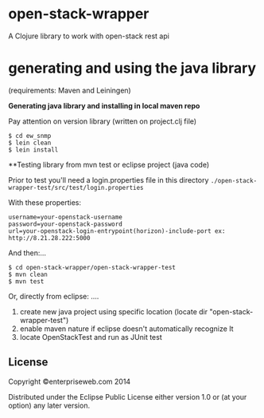 # open-stack-wrapper

A Clojure library to work with open-stack rest api



# generating and using the java library
(requirements: Maven and Leiningen)

**Generating java library and installing in local maven repo**

Pay attention on version library (written on project.clj file)

```
$ cd ew_snmp
$ lein clean
$ lein install
```

**Testing library from mvn test or eclipse project (java code)

Prior to test you'll need a login.properties file in this directory `./open-stack-wrapper-test/src/test/login.properties`

With these properties:
```
username=your-openstack-username
password=your-openstack-password
url=your-openstack-login-entrypoint(horizon)-include-port ex: http://8.21.28.222:5000

```


And then:...

```
$ cd open-stack-wrapper/open-stack-wrapper-test
$ mvn clean
$ mvn test

```

Or, directly from eclipse: ....
1. create new java project using specific location (locate dir "open-stack-wrapper-test")   
2. enable maven nature if eclipse doesn't automatically recognize It
3. locate OpenStackTest and run as JUnit test



## License

Copyright ©enterpriseweb.com 2014 

Distributed under the Eclipse Public License either version 1.0 or (at
your option) any later version.
